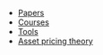 - [Papers](papers/README.md)
- [Courses](courses/README.md)
- [Tools](实用工具/README.md)
- [Asset pricing theory](Asset_pricing_theory/README.md)